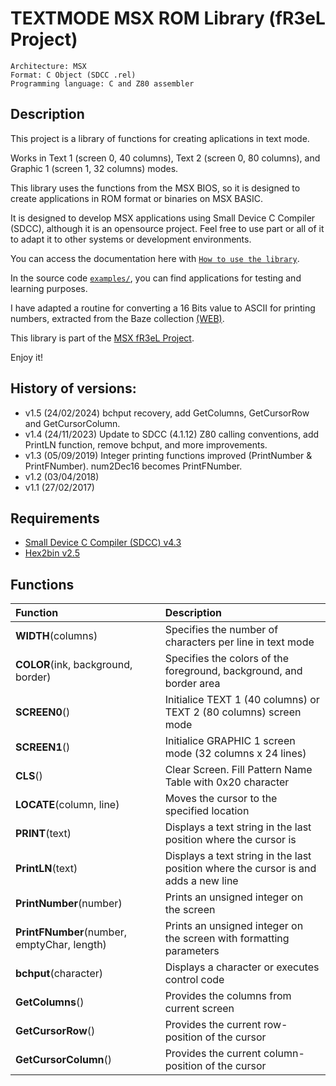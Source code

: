 # TEXTMODE MSX ROM Library (fR3eL Project)

```
Architecture: MSX
Format: C Object (SDCC .rel)
Programming language: C and Z80 assembler
```



## Description

This project is a library of functions for creating aplications in text mode.

Works in Text 1 (screen 0, 40 columns), Text 2 (screen 0, 80 columns), and Graphic 1 (screen 1, 32 columns) modes.

This library uses the functions from the MSX BIOS, so it is designed to create applications in ROM format or binaries on MSX BASIC.

It is designed to develop MSX applications using Small Device C Compiler (SDCC), although it is an opensource project. 
Feel free to use part or all of it to adapt it to other systems or development environments.

You can access the documentation here with [`How to use the library`](docs/HOWTO.md).

In the source code [`examples/`](examples/), you can find applications for testing and learning purposes.

I have adapted a routine for converting a 16 Bits value to ASCII for printing numbers, extracted from the Baze collection [(WEB)](http://baze.sk/3sc/misc/z80bits.html#5.1). 

This library is part of the [MSX fR3eL Project](https://github.com/mvac7/SDCC_MSX_fR3eL).

Enjoy it!



## History of versions:

- v1.5 (24/02/2024) bchput recovery, add GetColumns, GetCursorRow and GetCursorColumn.
- v1.4 (24/11/2023) Update to SDCC (4.1.12) Z80 calling conventions, add PrintLN function, remove bchput, and more improvements.
- v1.3 (05/09/2019) Integer printing functions improved (PrintNumber & PrintFNumber). num2Dec16 becomes PrintFNumber.
- v1.2 (03/04/2018)
- v1.1 (27/02/2017)



## Requirements

- [Small Device C Compiler (SDCC) v4.3](http://sdcc.sourceforge.net/)
- [Hex2bin v2.5](http://hex2bin.sourceforge.net/)



## Functions

| Function | Description |
| :---     | :---        |
| **WIDTH**(columns) | Specifies the number of characters per line in text mode |
| **COLOR**(ink, background, border) | Specifies the colors of the foreground, background, and border area |
| **SCREEN0**() | Initialice TEXT 1 (40 columns) or TEXT 2 (80 columns) screen mode |
| **SCREEN1**() | Initialice GRAPHIC 1 screen mode (32 columns x 24 lines) |
| **CLS**() | Clear Screen. Fill Pattern Name Table with 0x20 character |
| **LOCATE**(column, line) | Moves the cursor to the specified location |
| **PRINT**(text) | Displays a text string in the last position where the cursor is |
| **PrintLN**(text) | Displays a text string in the last position where the cursor is and adds a new line |
| **PrintNumber**(number) | Prints an unsigned integer on the screen |
| **PrintFNumber**(number, emptyChar, length) | Prints an unsigned integer on the screen with formatting parameters |
| **bchput**(character) | Displays a character or executes control code |
| **GetColumns**()      | Provides the columns from current screen           |
| **GetCursorRow**()    | Provides the current row-position of the cursor    |
| **GetCursorColumn**() | Provides the current column-position of the cursor |

